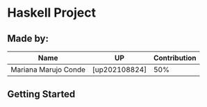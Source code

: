 # Haskell Project

## Made by:

| Name                         | UP            | Contribution |
| ------------                 | ------------  |------------  |
| Mariana Marujo Conde         | [up202108824] |50%           |


## Getting Started
